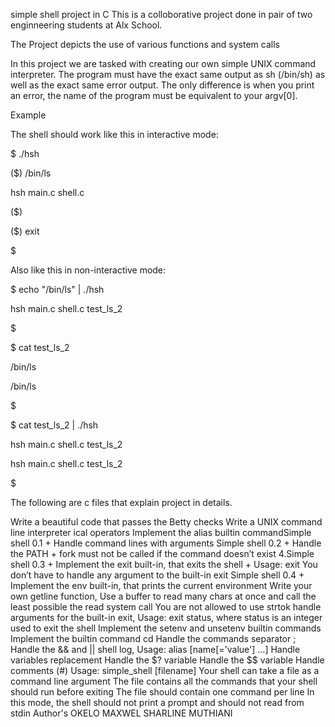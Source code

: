  simple shell project in C
This is a colloborative project done in pair of two enginneering students at Alx School.

The Project depicts the use of various functions and system calls

In this project we are tasked with creating our own simple UNIX command interpreter. The program must have the exact same output as sh (/bin/sh) as well as the exact same error output. The only difference is when you print an error, the name of the program must be equivalent to your argv[0].

Example

The shell should work like this in interactive mode:

$ ./hsh

($) /bin/ls

hsh main.c shell.c

($)

($) exit

$

Also like this in non-interactive mode:

$ echo "/bin/ls" | ./hsh

hsh main.c shell.c test_ls_2

$

$ cat test_ls_2

/bin/ls

/bin/ls

$

$ cat test_ls_2 | ./hsh

hsh main.c shell.c test_ls_2

hsh main.c shell.c test_ls_2

$

The following are c files that explain project in details.

Write a beautiful code that passes the Betty checks
Write a UNIX command line interpreter
ical operators
Implement the alias builtin commandSimple shell 0.1 + Handle command lines with arguments
Simple shell 0.2 + Handle the PATH + fork must not be called if the command doesn’t exist 4.Simple shell 0.3 + Implement the exit built-in, that exits the shell + Usage: exit You don’t have to handle any argument to the built-in exit
Simple shell 0.4 + Implement the env built-in, that prints the current environment
Write your own getline function, Use a buffer to read many chars at once and call the least possible the read system call
You are not allowed to use strtok
handle arguments for the built-in exit, Usage: exit status, where status is an integer used to exit the shell
Implement the setenv and unsetenv builtin commands
Implement the builtin command cd
Handle the commands separator ;
Handle the && and || shell log, Usage: alias [name[='value'] ...]
Handle variables replacement Handle the $? variable Handle the $$ variable
Handle comments (#)
Usage: simple_shell [filename] Your shell can take a file as a command line argument The file contains all the commands that your shell should run before exiting The file should contain one command per line In this mode, the shell should not print a prompt and should not read from stdin
Author's
OKELO MAXWEL
SHARLINE MUTHIANI